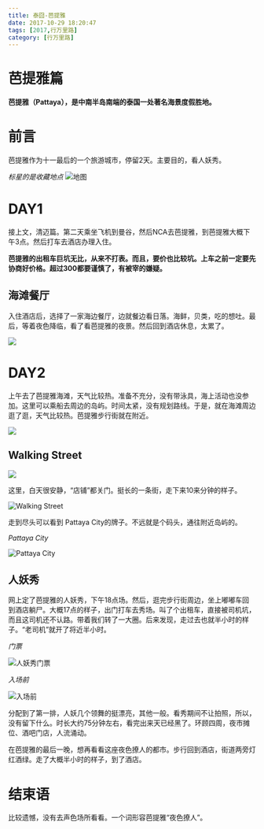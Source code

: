 ```yaml
---
title: 泰囧-芭提雅
date: 2017-10-29 18:20:47
tags: [2017,行万里路]
category: [行万里路]
---
```

# 芭提雅篇
**芭提雅（Pattaya），是中南半岛南端的泰国一处著名海景度假胜地。**

# 前言
芭提雅作为十一最后的一个旅游城市，停留2天。主要目的，看人妖秀。

*标星的是收藏地点*
![地图](http://of7369y0i.bkt.clouddn.com//2017/10/%E6%B3%B0%E5%9B%BD/%E8%8A%AD%E6%8F%90%E9%9B%85%E8%8A%AD%E6%8F%90%E9%9B%85%E5%9C%B0%E5%9B%BE.jpg)

<!--more-->

# DAY1
接上文，清迈篇。第二天乘坐飞机到曼谷，然后NCA去芭提雅，到芭提雅大概下午3点。然后打车去酒店办理入住。

**芭提雅的出租车巨坑无比，从来不打表。而且，要价也比较坑。上车之前一定要先协商好价格。超过300都要谨慎了，有被宰的嫌疑。**

## 海滩餐厅
入住酒店后，选择了一家海边餐厅，边就餐边看日落。海鲜，贝类，吃的想吐。最后，等着夜色降临，看了看芭提雅的夜景。然后回到酒店休息，太累了。

![](http://of7369y0i.bkt.clouddn.com//2017/10/%E6%B3%B0%E5%9B%BD/%E8%8A%AD%E6%8F%90%E9%9B%85%E6%B5%B7%E8%BE%B9%E9%A4%90%E5%8E%85.jpg)

# DAY2
上午去了芭提雅海滩，天气比较热。准备不充分，没有带泳具，海上活动也没参加。这里可以乘船去周边的岛屿。时间太紧，没有规划路线。于是，就在海滩周边逛了逛，天气比较热。芭提雅步行街就在附近。

![](http://of7369y0i.bkt.clouddn.com//2017/10/%E6%B3%B0%E5%9B%BD/%E8%8A%AD%E6%8F%90%E9%9B%85%E8%8A%AD%E6%8F%90%E9%9B%85%E6%B5%B7.jpg)

## Walking Street

![](http://of7369y0i.bkt.clouddn.com//2017/10/%E6%B3%B0%E5%9B%BD/%E8%8A%AD%E6%8F%90%E9%9B%85%E6%AD%A5%E8%A1%8C%E8%A1%97.jpg)


这里，白天很安静，“店铺”都关门。挺长的一条街，走下来10来分钟的样子。

![Walking Street](http://of7369y0i.bkt.clouddn.com//2017/10/%E6%B3%B0%E5%9B%BD/%E8%8A%AD%E6%8F%90%E9%9B%85%E6%AD%A5%E8%A1%8C%E8%A1%97%E9%81%93.jpg)

走到尽头可以看到 Pattaya City的牌子。不远就是个码头，通往附近岛屿的。

*Pattaya City*

![Pattaya City](http://of7369y0i.bkt.clouddn.com//2017/10/%E6%B3%B0%E5%9B%BD/%E8%8A%AD%E6%8F%90%E9%9B%85pattary-city.jpg)

## 人妖秀
网上定了芭提雅的人妖秀，下午18点场。然后，逛完步行街周边，坐上嘟嘟车回到酒店躺尸。大概17点的样子，出门打车去秀场。叫了个出租车，直接被司机坑，而且这司机还不认路。带着我们转了一大圈。后来发现，走过去也就半小时的样子。“老司机”就开了将近半小时。

*门票*

![人妖秀门票](http://of7369y0i.bkt.clouddn.com//2017/10/%E6%B3%B0%E5%9B%BD/%E8%8A%AD%E6%8F%90%E9%9B%85%E9%97%A8%E7%A5%A8.jpg)

*入场前*

![入场前](http://of7369y0i.bkt.clouddn.com//2017/10/%E6%B3%B0%E5%9B%BD/%E8%8A%AD%E6%8F%90%E9%9B%85%E4%BA%BA%E5%A6%96%E5%9C%BA%E5%86%85.jpg)

分配到了第一排，人妖几个领舞的挺漂亮，其他一般。看秀期间不让拍照，所以，没有留下什么。时长大约75分钟左右，看完出来天已经黑了。环顾四周，夜市摊位、酒吧门店，人流涌动。

在芭提雅的最后一晚，想再看看这座夜色撩人的都市。步行回到酒店，街道两旁灯红酒绿。走了大概半小时的样子，到了酒店。

# 结束语
比较遗憾，没有去声色场所看看。一个词形容芭提雅“夜色撩人”。
